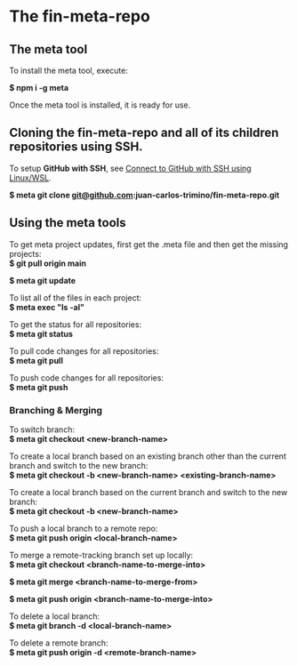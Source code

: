 # The fin-meta-repo

## The meta tool
To install the meta tool, execute:

**$ npm i -g meta**

Once the meta tool is installed, it is ready for use.

## Cloning the fin-meta-repo and all of its children repositories using SSH.

To setup **GitHub with SSH**, see [Connect to GitHub with SSH using Linux/WSL](https://trimino.com/tools-tips-tricks/connect-to-github-with-ssh-using-linux-wsl/).

**$ meta git clone git@github.com:juan-carlos-trimino/fin-meta-repo.git**

## Using the meta tools
To get meta project updates, first get the .meta file and then get the missing projects:<br>
**$ git pull origin main**

**$ meta git update**

To list all of the files in each project:<br>
**$ meta exec "ls -al"**

To get the status for all repositories:<br>
**$ meta git status**

To pull code changes for all repositories:<br>
**$ meta git pull**

To push code changes for all repositories:<br>
**$ meta git push**

### Branching & Merging
To switch branch:<br>
**$ meta git checkout \<new-branch-name\>**

To create a local branch based on an existing branch other than the current branch and switch to the new branch:<br>
**$ meta git checkout -b \<new-branch-name\> \<existing-branch-name\>**

To create a local branch based on the current branch and switch to the new branch:<br>
**$ meta git checkout -b \<new-branch-name\>**

To push a local branch to a remote repo:<br>
**$ meta git push origin \<local-branch-name\>**

To merge a remote-tracking branch set up locally:<br>
**$ meta git checkout \<branch-name-to-merge-into\>**

**$ meta git merge \<branch-name-to-merge-from\>**

**$ meta git push origin \<branch-name-to-merge-into\>**

To delete a local branch:<br>
**$ meta git branch -d \<local-branch-name\>**

To delete a remote branch:<br>
**$ meta git push origin -d \<remote-branch-name\>**
